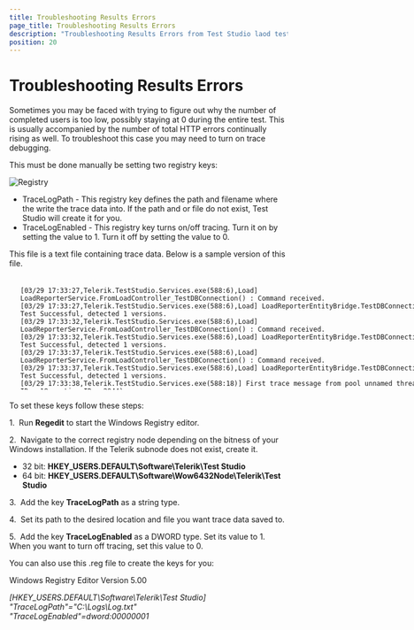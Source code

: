 ```yaml
---
title: Troubleshooting Results Errors
page_title: Troubleshooting Results Errors
description: "Troubleshooting Results Errors from Test Studio laod test run."
position: 20
---
```

# Troubleshooting Results Errors

Sometimes you may be faced with trying to figure out why the number of completed users is too low, possibly staying at 0 during the entire test. This is usually accompanied by the number of total HTTP errors continually rising as well. To troubleshoot this case you may need to turn on trace debugging.

This must be done manually be setting two registry keys:

![Registry][1]

- TraceLogPath - This registry key defines the path and filename where the write the trace data into. If the path and or file do not exist, Test Studio will create it for you.
- TraceLogEnabled - This registry key turns on/off tracing. Turn it on by setting the value to 1. Turn it off by setting the value to 0.

This file is a text file containing trace data. Below is a sample version of this file.

<div style="height: 200px; width: 800px; overflow: scroll; margin: 20px;">

	[03/29 17:33:27,Telerik.TestStudio.Services.exe(588:6),Load] LoadReporterService.FromLoadController_TestDBConnection() : Command received.
	[03/29 17:33:27,Telerik.TestStudio.Services.exe(588:6),Load] LoadReporterEntityBridge.TestDBConnection() : DB Test Successful, detected 1 versions.
	[03/29 17:33:32,Telerik.TestStudio.Services.exe(588:6),Load] LoadReporterService.FromLoadController_TestDBConnection() : Command received.
	[03/29 17:33:32,Telerik.TestStudio.Services.exe(588:6),Load] LoadReporterEntityBridge.TestDBConnection() : DB Test Successful, detected 1 versions.
	[03/29 17:33:37,Telerik.TestStudio.Services.exe(588:6),Load] LoadReporterService.FromLoadController_TestDBConnection() : Command received.
	[03/29 17:33:37,Telerik.TestStudio.Services.exe(588:6),Load] LoadReporterEntityBridge.TestDBConnection() : DB Test Successful, detected 1 versions.
	[03/29 17:33:38,Telerik.TestStudio.Services.exe(588:18)] First trace message from pool unnamed thread (managed ID = 18, native ID = 2944).
	[03/29 17:33:38,Telerik.TestStudio.Services.exe(588:18),Load] LoadAgentService.PingControllerAsync() : Checking to see if the controller is still active...
	[03/29 17:33:38,Telerik.TestStudio.Services.exe(588:6),WindowsServices] TestStudioSingletonServiceBase.Ping() : Command received.
	[03/29 17:33:38,Telerik.TestStudio.Services.exe(588:18),Load] LoadAgentService.PingControllerAsync() : Controller is still active.
	[03/29 17:33:42,Telerik.TestStudio.Services.exe(588:6),Load] LoadReporterService.FromLoadController_TestDBConnection() : Command received.
	[03/29 17:33:42,Telerik.TestStudio.Services.exe(588:6),Load] LoadReporterEntityBridge.TestDBConnection() : DB Test Successful, detected 1 versions.
	[03/29 17:33:45,Telerik.TestStudio.Services.exe(588:6),Load] LoadReporterService.FromClient_GetDataPointsForCounter() : Command received.
	[03/29 17:33:47,Telerik.TestStudio.Services.exe(588:6),Load] LoadReporterService.FromLoadController_TestDBConnection() : Command received.
	[03/29 17:33:47,Telerik.TestStudio.Services.exe(588:6),Load] LoadReporterEntityBridge.TestDBConnection() : DB Test Successful, detected 1 versions.
	[03/29 17:33:52,Telerik.TestStudio.Services.exe(588:6),Load] LoadReporterService.FromLoadController_TestDBConnection() : Command received.
	[03/29 17:33:52,Telerik.TestStudio.Services.exe(588:6),Load] LoadReporterEntityBridge.TestDBConnection() : DB Test Successful, detected 1 versions.
	[03/29 17:33:57,Telerik.TestStudio.Services.exe(588:6),Load] LoadReporterService.FromLoadController_TestDBConnection() : Command received.
	[03/29 17:33:57,Telerik.TestStudio.Services.exe(588:6),Load] LoadReporterEntityBridge.TestDBConnection() : DB Test Successful, detected 1 versions.
	[03/29 17:34:02,Telerik.TestStudio.Services.exe(588:6),Load] LoadReporterService.FromLoadController_TestDBConnection() : Command received.
	[03/29 17:34:02,Telerik.TestStudio.Services.exe(588:6),Load] LoadReporterEntityBridge.TestDBConnection() : DB Test Successful, detected 1 versions.
	[03/29 17:34:07,Telerik.TestStudio.Services.exe(588:6),Load] LoadReporterService.FromLoadController_TestDBConnection() : Command received.
	[03/29 17:34:07,Telerik.TestStudio.Services.exe(588:6),Load] LoadReporterEntityBridge.TestDBConnection() : DB Test Successful, detected 1 versions.
	[03/29 17:34:12,Telerik.TestStudio.Services.exe(588:6),Load] LoadReporterService.FromLoadController_TestDBConnection() : Command received.
	[03/29 17:34:12,Telerik.TestStudio.Services.exe(588:6),Load] LoadReporterEntityBridge.TestDBConnection() : DB Test Successful, detected 1 versions.
	[03/29 17:34:17,Telerik.TestStudio.Services.exe(588:6),Load] LoadReporterService.FromLoadController_TestDBConnection() : Command received.
	[03/29 17:34:17,Telerik.TestStudio.Services.exe(588:6),Load] LoadReporterEntityBridge.TestDBConnection() : DB Test Successful, detected 1 versions.
	[03/29 17:34:22,Telerik.TestStudio.Services.exe(588:6),Load] LoadReporterService.FromLoadController_TestDBConnection() : Command received.
	[03/29 17:34:22,Telerik.TestStudio.Services.exe(588:6),Load] LoadReporterEntityBridge.TestDBConnection() : DB Test Successful, detected 1 versions.
	[03/29 17:34:27,Telerik.TestStudio.Services.exe(588:6),Load] LoadReporterService.FromLoadController_TestDBConnection() : Command received.
	[03/29 17:34:27,Telerik.TestStudio.Services.exe(588:6),Load] LoadReporterEntityBridge.TestDBConnection() : DB Test Successful, detected 1 versions.
	[03/29 17:34:32,Telerik.TestStudio.Services.exe(588:8)] First trace message from pool unnamed thread (managed ID = 8, native ID = 2376).
	[03/29 17:34:32,Telerik.TestStudio.Services.exe(588:8),Load] LoadReporterService.FromLoadController_TestDBConnection() : Command received.
	[03/29 17:34:32,Telerik.TestStudio.Services.exe(588:8),Load] LoadReporterEntityBridge.TestDBConnection() : DB Test Successful, detected 1 versions.
	[03/29 17:34:37,Telerik.TestStudio.Services.exe(588:8),Load] LoadReporterService.FromLoadController_TestDBConnection() : Command received.
	[03/29 17:34:37,Telerik.TestStudio.Services.exe(588:8),Load] LoadReporterEntityBridge.TestDBConnection() : DB Test Successful, detected 1 versions.
	[03/29 17:34:38,Telerik.TestStudio.Services.exe(588:18),Load] LoadAgentService.PingControllerAsync() : Checking to see if the controller is still active...
	[03/29 17:34:38,Telerik.TestStudio.Services.exe(588:8),WindowsServices] TestStudioSingletonServiceBase.Ping() : Command received.
	[03/29 17:34:38,Telerik.TestStudio.Services.exe(588:18),Load] LoadAgentService.PingControllerAsync() : Controller is still active.
	[03/29 17:34:42,Telerik.TestStudio.Services.exe(588:8),Load] LoadReporterService.FromLoadController_TestDBConnection() : Command received.
	[03/29 17:34:42,Telerik.TestStudio.Services.exe(588:8),Load] LoadReporterEntityBridge.TestDBConnection() : DB Test Successful, detected 1 versions.
	[03/29 17:34:48,Telerik.TestStudio.Services.exe(588:9)] First trace message from pool unnamed thread (managed ID = 9, native ID = 2712).
	[03/29 17:34:48,Telerik.TestStudio.Services.exe(588:9),Load] LoadReporterService.FromLoadController_TestDBConnection() : Command received.
	[03/29 17:34:48,Telerik.TestStudio.Services.exe(588:9),Load] LoadReporterEntityBridge.TestDBConnection() : DB Test Successful, detected 1 versions.
	[03/29 17:34:50,Telerik.TestStudio.Services.exe(588:8),Load] LoadAgentService.FromController_AllocateScenarioGroup() : Command received.
	[03/29 17:34:50,Telerik.TestStudio.Services.exe(588:8),Load] LoadControllerService.FromClient_RunTestAsync() : Command received to run test 4595bac5-aeaa-436f-9196-c7bda3399a83.
</div>

To set these keys follow these steps:


1.&nbsp; Run **Regedit** to start the Windows Registry editor.

2.&nbsp; Navigate to the correct registry node depending on the bitness of your Windows installation. If the Telerik subnode does not exist, create it.

- 32 bit: **HKEY_USERS\.DEFAULT\Software\Telerik\Test Studio**
- 64 bit: **HKEY_USERS\.DEFAULT\Software\Wow6432Node\Telerik\Test Studio**

3.&nbsp; Add the key **TraceLogPath** as a string type.

4.&nbsp; Set its path to the desired location and file you want trace data saved to.

5.&nbsp; Add the key **TraceLogEnabled** as a DWORD type. Set its value to 1. When you want to turn off tracing, set this value to 0.

You can also use this .reg file to create the keys for you:

Windows Registry Editor Version 5.00

*[HKEY_USERS\.DEFAULT\Software\Telerik\Test Studio]<br>
"TraceLogPath"="C:\\Logs\\Log.txt"<br>
"TraceLogEnabled"=dword:00000001*

[1]: /img/features/testing-types/load-testing/troubleshooting-results-errors/fig1.png